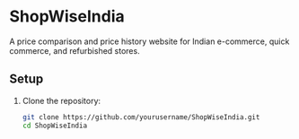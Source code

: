 # ShopWiseIndia

A price comparison and price history website for Indian e-commerce, quick commerce, and refurbished stores.

## Setup

1. Clone the repository:
   ```bash
   git clone https://github.com/yourusername/ShopWiseIndia.git
   cd ShopWiseIndia 
